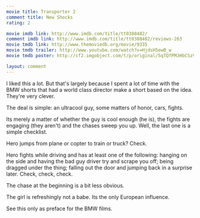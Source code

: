```yaml
---
movie title: Transporter 2
comment title: New Shocks
rating: 2

movie imdb link: http://www.imdb.com/title/tt0388482/
comment imdb link: http://www.imdb.com/title/tt0388482/reviews-263
movie tmdb link: http://www.themoviedb.org/movie/9335
movie tmdb trailer: http://www.youtube.com/watch?v=HjdsH5ewB_w
movie tmdb poster: http://cf2.imgobject.com/t/p/original/5qTQfPMJHbCSzVrSiFTkjvBTrt0.jpg

layout: comment
---
```


I liked this a lot. But that's largely because I spent a lot of time with the BMW shorts that had a world class director make a short based on the idea. They're very clever.

The deal is simple: an ultracool guy, some matters of honor, cars, fights.

Its merely a matter of whether the guy is cool enough (he is), the fights are engaging (they aren't) and the chases sweep you up. Well, the last one is a simple checklist.

Hero jumps from plane or copter to train or truck? Check.

Hero fights while driving and has at least one of the following: hanging on the side and having the bad guy driver try and scrape you off; being dragged under the thing; falling out the door and jumping back in a surprise later. Check, check, check.

The chase at the beginning is a bit less obvious.

The girl is refreshingly not a babe. Its the only European influence.

See this only as preface for the BMW films.